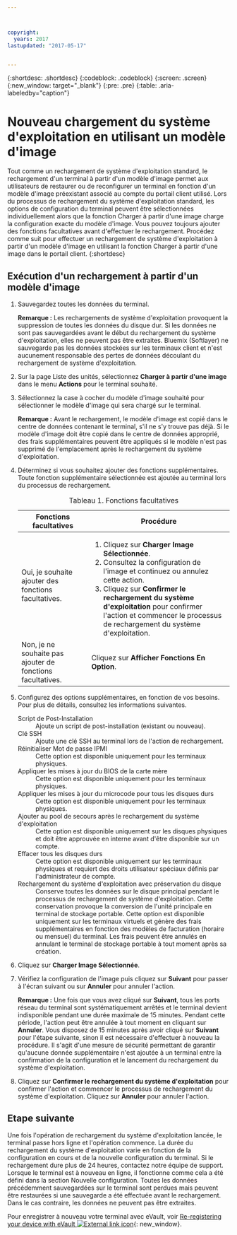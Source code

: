 ```yaml
---



copyright:
  years: 2017
lastupdated: "2017-05-17"


---
```


{:shortdesc: .shortdesc}
{:codeblock: .codeblock}
{:screen: .screen}
{:new_window: target="_blank"}
{:pre: .pre}
{:table: .aria-labeledby="caption"}

# Nouveau chargement du système d'exploitation en utilisant un modèle d'image
Tout comme un rechargement de système d'exploitation standard, le rechargement d'un terminal à partir d'un modèle d'image permet aux utilisateurs de restaurer ou de reconfigurer un terminal en fonction d'un modèle d'image préexistant associé au compte du portail client utilisé. Lors du processus de rechargement du système d'exploitation standard, les options de configuration du terminal peuvent être sélectionnées individuellement alors que la fonction Charger à partir d'une image charge la configuration exacte du modèle d'image. Vous pouvez toujours ajouter des fonctions facultatives avant d'effectuer le rechargement.
Procédez comme suit pour effectuer un rechargement de système d'exploitation à partir d'un modèle d'image en utilisant la fonction Charger à partir d'une image dans le portail client.
{:shortdesc}

## Exécution d'un rechargement à partir d'un modèle d'image
1. Sauvegardez toutes les données du terminal.
  
   **Remarque :** Les rechargements de système d'exploitation provoquent la suppression de toutes les données du disque dur. Si les données ne sont pas sauvegardées avant le début du rechargement du système d'exploitation, elles ne peuvent pas être extraites. Bluemix (Softlayer) ne sauvegarde pas les données stockées sur les terminaux client et n'est aucunement responsable des pertes de données découlant du rechargement de système d'exploitation.
  
2. Sur la page Liste des unités, sélectionnez **Charger à partir d'une image** dans le menu **Actions** pour le terminal souhaité.

3. Sélectionnez la case à cocher du modèle d'image souhaité pour sélectionner le modèle d'image qui sera chargé sur le terminal.

   **Remarque :** Avant le rechargement, le modèle d'image est copié dans le centre de données contenant le terminal, s'il ne s'y trouve pas déjà. Si le modèle d'image doit être copié dans le centre de données approprié, des frais supplémentaires peuvent être appliqués si le modèle n'est pas supprimé de l'emplacement après le rechargement du système d'exploitation.
  
4. Déterminez si vous souhaitez ajouter des fonctions supplémentaires. Toute fonction supplémentaire sélectionnée est ajoutée au terminal lors du processus de rechargement.
   
   <table>
   <CAPTION>Tableau 1. Fonctions facultatives</CAPTION>
   <THEAD>
   <TR>
   <th>Fonctions facultatives</th>
   <th>Procédure</th>
   </TR>
   </THEAD>
   <TBODY>
   <tr>
   </tr>
   <tr>
   <td>Oui, je souhaite ajouter des fonctions facultatives.</td>
   <td>
   <ol>
   <li>Cliquez sur <b>Charger Image Sélectionnée</b>.</li>
   <li>Consultez la configuration de l'image et continuez ou annulez cette action.</li>
   <li>Cliquez sur <b>Confirmer le rechargement du système d'exploitation</b> pour confirmer l'action et commencer le processus de rechargement du système d'exploitation.</li>
   </ol>
   </td>
   </tr>
   <tr>
   <td>Non, je ne souhaite pas ajouter de fonctions facultatives.</td>
   <td>Cliquez sur <b>Afficher Fonctions En Option</b>.</td>
   </tr>
   </TBODY>
   </table>

5. Configurez des options supplémentaires, en fonction de vos besoins. Pour plus de détails, consultez les informations suivantes.
   
   <dl>
   <dt>Script de Post-Installation</dt>
   <dd>Ajoute un script de post-installation (existant ou nouveau).</dd>
   <dt>Clé SSH</dt>
   <dd>Ajoute une clé SSH au terminal lors de l'action de rechargement. </dd>
   <dt>Réinitialiser Mot de passe IPMI</dt>
   <dd> Cette option est disponible uniquement pour les terminaux physiques. </dd>
   <dt>Appliquer les mises à jour du BIOS de la carte mère</dt>
   <dd>Cette option est disponible uniquement pour les terminaux physiques. </dd>
   <dt>Appliquer les mises à jour du microcode pour tous les disques durs</dt>
   <dd>Cette option est disponible uniquement pour les terminaux physiques.</dd>
   <dt>Ajouter au pool de secours après le rechargement du système d'exploitation</dt>
   <dd>Cette option est disponible uniquement sur les disques physiques et doit être approuvée en interne avant d'être disponible sur un compte.</dd>
   <dt>Effacer tous les disques durs</dt>
   <dd> Cette option est disponible uniquement sur les terminaux physiques et requiert des droits utilisateur spéciaux définis par l'administrateur de compte.</dd>
   <dt>Rechargement du système d'exploitation avec préservation du disque</dt>
   <dd>Conserve toutes les données sur le disque principal pendant le processus de rechargement de système d'exploitation. Cette conservation provoque la conversion de l'unité principale en terminal de stockage portable. Cette option est disponible uniquement sur les terminaux virtuels et génère des frais supplémentaires en fonction des modèles de facturation (horaire ou mensuel) du terminal. Les frais peuvent être annulés en annulant le terminal de stockage portable à tout moment après sa création.</dd>
   </dl>

6. Cliquez sur **Charger Image Sélectionnée**.

7. Vérifiez la configuration de l'image puis cliquez sur **Suivant** pour passer à l'écran suivant ou sur **Annuler** pour annuler l'action.

   **Remarque :** Une fois que vous avez cliqué sur **Suivant**, tous les ports réseau du terminal sont systématiquement arrêtés et le terminal devient indisponible pendant une durée maximale de 15 minutes. Pendant cette période, l'action peut être annulée à tout moment en cliquant sur **Annuler**. Vous disposez de 15 minutes après avoir cliqué sur **Suivant** pour l'étape suivante, sinon il est nécessaire d'effectuer à nouveau la procédure. Il s'agit d'une mesure de sécurité permettant de garantir qu'aucune donnée supplémentaire n'est ajoutée à un terminal entre la confirmation de la configuration et le lancement du rechargement du système d'exploitation.

8. Cliquez sur **Confirmer le rechargement du système d'exploitation** pour confirmer l'action et commencer le processus de rechargement du système d'exploitation. Cliquez sur **Annuler** pour annuler l'action.

## Etape suivante
Une fois l'opération de rechargement du système d'exploitation lancée, le terminal passe hors ligne et l'opération commence.
La durée du rechargement du système d'exploitation varie en fonction de la configuration en cours et de la nouvelle configuration du terminal.
Si le rechargement dure plus de 24 heures, contactez notre équipe de support. Lorsque le terminal est à nouveau en ligne, il fonctionne comme cela a été défini dans la section Nouvelle configuration. Toutes les données précédemment sauvegardées sur le terminal sont perdues mais peuvent être restaurées si une sauvegarde a été effectuée avant le rechargement. Dans le cas contraire, les données ne peuvent pas être extraites.

 Pour enregistrer à nouveau votre terminal avec eVault, voir [Re-registering your device with eVault ![External link icon](../icons/launch-glyph.svg "External link icon")](https://knowledgelayer.softlayer.com/procedure/how-do-i-re-register-evault){: new_window}.
